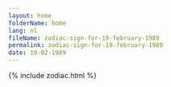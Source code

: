 ```yaml
---
layout: home
folderName: home
lang: nl
fileName: zodiac-sign-for-19-february-1989
permalink: zodiac-sign-for-19-february-1989
date: 19-02-1989
---
```

{% include zodiac.html %}
